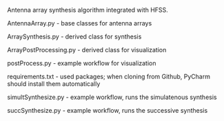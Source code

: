 Antenna array synthesis algorithm integrated with HFSS.

AntennaArray.py - base classes for antenna arrays

ArraySynthesis.py - derived class for synthesis

ArrayPostProcessing.py - derived class for visualization

postProcess.py - example workflow for visualization

requirements.txt - used packages; when cloning from Github, PyCharm should install them automatically

simultSynthesize.py - example workflow, runs the simulatenous synthesis 
	
succSynthesize.py - example workflow, runs the successive synthesis
